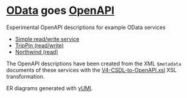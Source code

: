 # [OData](http://www.odata.org/) goes [OpenAPI](https://openapis.org/)

Experimental OpenAPI descriptions for example OData services 

 - [Simple read/write service](http://petstore.swagger.io/?url=https://raw.githubusercontent.com/ralfhandl/odata/master/example.openapi.json)
 - [TripPin (read/write)](http://petstore.swagger.io/?url=https://raw.githubusercontent.com/ralfhandl/odata/master/TripPin.openapi.json)
 - [Northwind (read)](http://petstore.swagger.io/?url=https://raw.githubusercontent.com/ralfhandl/odata/master/Northwind.openapi.json)

The OpenAPI descriptions have been created from the XML `$metadata` documents of these services with the [V4-CSDL-to-OpenAPI.xsl](https://tools.oasis-open.org/version-control/browse/wsvn/odata/trunk/spec/examples/V4-CSDL-to-OpenAPI.xsl) XSL transformation. 

ER diagrams generated with [yUMl](http://yuml.me/).
